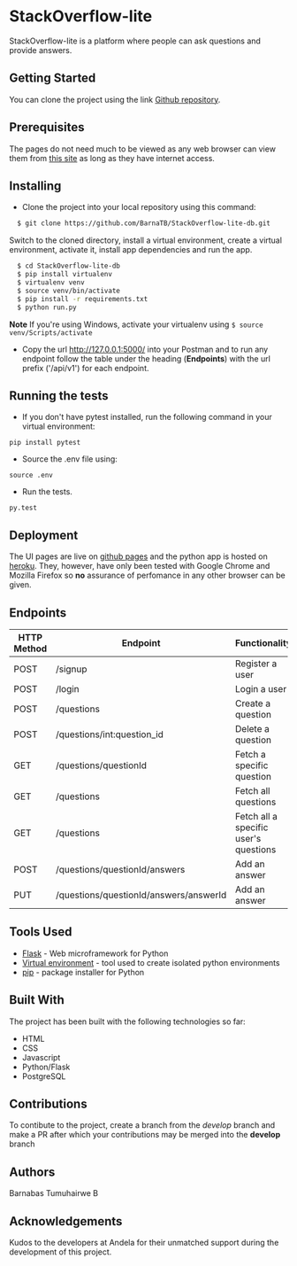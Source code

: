 # StackOverflow-lite

StackOverflow-lite is a platform where people can ask questions and provide answers.

## Getting Started

You can clone the project using the link [Github repository](https://github.com/BarnaTB/StackOverflow-lite.git).

## Prerequisites

The pages do not need much to be viewed as any web browser can view them from [this site](https://barnatb.github.io/StackOverflow-lite/) as long as they have internet access.

## Installing

* Clone the project into your local repository using this command:
```sh
  $ git clone https://github.com/BarnaTB/StackOverflow-lite-db.git
  ```
  Switch to the cloned directory, install a virtual environment, create a virtual environment, activate it, install app dependencies and run the app.
  ```sh
    $ cd StackOverflow-lite-db
    $ pip install virtualenv
    $ virtualenv venv
    $ source venv/bin/activate
    $ pip install -r requirements.txt
    $ python run.py
```

**Note** If you're using Windows, activate your virtualenv using `` $ source venv/Scripts/activate ``
* Copy the url http://127.0.0.1:5000/ into your Postman and to run any endpoint follow the table under the heading (**Endpoints**) with the url prefix ('/api/v1') for each endpoint.

## Running the tests

* If you don't have pytest installed, run the following command in your virtual environment:

`pip install pytest`

* Source the .env file using:

`source .env`

* Run the tests.

`py.test`

## Deployment

The UI pages are live on [github pages](https://barnatb.github.io/StackOverflow-lite/) and the python app is hosted on [heroku](https://stackoverflow-lite1.herokuapp.com/). They, however, have only been tested with Google Chrome and Mozilla Firefox so **no** assurance of perfomance in any other browser can be given.

## Endpoints
HTTP Method | Endpoint | Functionality | Parameters | Protected
----------- | -------- | ------------- | ---------- | ---------
POST | /signup | Register a user| None | False
POST | /login | Login a user | None | False
POST | /questions | Create a question | None | True
POST | /questions/int:question_id | Delete a question | question_id | True
GET | /questions/questionId | Fetch a specific question | question_id | True
GET | /questions | Fetch all questions | None | True
GET | /questions | Fetch all a specific user's questions | None | True
POST | /questions/questionId/answers | Add an answer | question_id | True
PUT | /questions/questionId/answers/answerId | Add an answer | question_id, answer_id | True

## Tools Used

* [Flask](http://flask.pocoo.org/) - Web microframework for Python
* [Virtual environment](https://virtualenv.pypa.io/en/stable/) - tool used to create isolated python environments
* [pip](https://pip.pypa.io/en/stable/) - package installer for Python

## Built With

The project has been built with the following technologies so far:

* HTML
* CSS
* Javascript
* Python/Flask
* PostgreSQL

## Contributions

To contibute to the project, create a branch from the *develop* branch and make a PR after which your contributions may be merged into the **develop** branch

## Authors

Barnabas Tumuhairwe B

## Acknowledgements

Kudos to the developers at Andela for their unmatched support during the development of this project.
